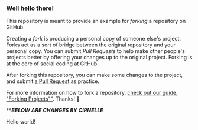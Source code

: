 ### Well hello there!

This repository is meant to provide an example for *forking* a repository on GitHub.

Creating a *fork* is producing a personal copy of someone else's project. Forks act as a sort of bridge between the original repository and your personal copy. You can submit *Pull Requests* to help make other people's projects better by offering your changes up to the original project. Forking is at the core of social coding at GitHub.

After forking this repository, you can make some changes to the project, and submit [a Pull Request](https://github.com/octocat/Spoon-Knife/pulls) as practice.

For more information on how to fork a repository, [check out our guide, "Forking Projects""](http://guides.github.com/overviews/forking/). Thanks! :sparkling_heart:

*******BELOW ARE CHANGES BY CIRNELLE*****

Hello world!

